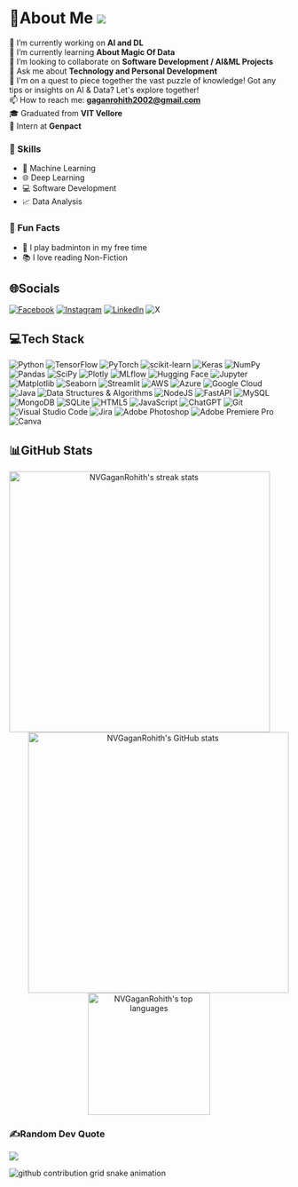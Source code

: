 # 💫About Me [![](https://visitcount.itsvg.in/api?id=NVGaganRohith&icon=4&color=0)](https://visitcount.itsvg.in)


🔭 I’m currently working on **AI and DL**\
🌱 I’m currently learning **About Magic Of Data**\
👯 I’m looking to collaborate on **Software Development / AI&ML Projects**\
💬 Ask me about **Technology and Personal Development**\
🧩 I'm on a quest to piece together the vast puzzle of knowledge! Got any tips or insights on AI & Data? Let's explore together!\
📫 How to reach me: **gaganrohith2002@gmail.com**\
🎓 Graduated from **VIT Vellore**\
💼 Intern at **Genpact**


### 🧠 Skills
- 🤖 Machine Learning
- 🌐 Deep Learning
- 💻 Software Development
- 📈 Data Analysis


### 🌟 Fun Facts
- 🏸 I play badminton in my free time
- 📚 I love reading Non-Fiction


<!--
Future Use

**NVGaganRohith/NVGaganRohith** is a ✨ _special_ ✨ repository because its `README.md` (this file) appears on your GitHub profile.

Here are some ideas to get you started:

- 🔭 I’m currently working on ...
- 🌱 I’m currently learning ...
- 👯 I’m looking to collaborate on ...
- 🤔 I’m looking for help with ...
- 💬 Ask me about ...
- 📫 How to reach me: ...
- 😄 Pronouns: ...
- ⚡ Fun fact: ...

### 🚀 Projects
📊 **Data Science and Machine Learning Projects**
- [Project 1](#)
- [Project 2](#)
### 🏫 Education
### 💼 Experience
### 📫 How to reach me
### 🤔 Seeking Wisdom

![](https://github-readme-stats.vercel.app/api?username=NVGaganRohith&theme=radical&hide_border=false&include_all_commits=false&count_private=false)
![](https://github-readme-streak-stats.herokuapp.com/?user=NVGaganRohith&theme=radical&hide_border=false)<br/>
![](https://github-readme-stats.vercel.app/api/top-langs/?username=NVGaganRohith&theme=radical&hide_border=false&include_all_commits=false&count_private=false&layout=compact)<br/>

![Docker](https://img.shields.io/badge/docker-%230db7ed.svg?style=for-the-badge&logo=docker&logoColor=white) 
![Kubernetes](https://img.shields.io/badge/kubernetes-%23326ce5.svg?style=for-the-badge&logo=kubernetes&logoColor=white) 
![Terraform](https://img.shields.io/badge/terraform-%235835CC.svg?style=for-the-badge&logo=terraform&logoColor=white) 
![Apache Airflow](https://img.shields.io/badge/Apache%20Airflow-017CEE?style=for-the-badge&logo=Apache%20Airflow&logoColor=white)
![GitHub Actions](https://img.shields.io/badge/GitHub%20Actions-%232088FF.svg?style=for-the-badge&logo=github-actions&logoColor=white)

<h3 align="center">
  <a href="https://github.com/NVGaganRohith?tab=repositories" title="Show Repositories" style="color:white;">🔎 Show More 🔍</a>
</h3>
-->


## 🌐Socials
[![Facebook](https://img.shields.io/badge/Facebook-%231877F2.svg?logo=Facebook&logoColor=white)](https://facebook.com/Gaganrohith2002)
[![Instagram](https://img.shields.io/badge/Instagram-%23E4405F.svg?logo=Instagram&logoColor=white)](https://instagram.com/nvgagan_rohith)
[![LinkedIn](https://img.shields.io/badge/LinkedIn-%230077B5.svg?logo=linkedin&logoColor=white)](https://linkedin.com/in/nvgaganrohith)
![X](https://img.shields.io/twitter/follow/NVGaganRohith)


## 💻Tech Stack
![Python](https://img.shields.io/badge/python-3670A0?style=for-the-badge&logo=python&logoColor=ffdd54) 
![TensorFlow](https://img.shields.io/badge/TensorFlow-%23FF6F00.svg?style=for-the-badge&logo=TensorFlow&logoColor=white) 
![PyTorch](https://img.shields.io/badge/PyTorch-%23EE4C2C.svg?style=for-the-badge&logo=PyTorch&logoColor=white) 
![scikit-learn](https://img.shields.io/badge/scikit--learn-%23F7931E.svg?style=for-the-badge&logo=scikit-learn&logoColor=white) 
![Keras](https://img.shields.io/badge/Keras-%23D00000.svg?style=for-the-badge&logo=Keras&logoColor=white) 
![NumPy](https://img.shields.io/badge/numpy-%23013243.svg?style=for-the-badge&logo=numpy&logoColor=white) 
![Pandas](https://img.shields.io/badge/pandas-%23150458.svg?style=for-the-badge&logo=pandas&logoColor=white) 
![SciPy](https://img.shields.io/badge/SciPy-%230C55A5.svg?style=for-the-badge&logo=scipy&logoColor=%white) 
![Plotly](https://img.shields.io/badge/Plotly-%233F4F75.svg?style=for-the-badge&logo=plotly&logoColor=white)
![MLflow](https://img.shields.io/badge/MLflow-%23007CAB.svg?style=for-the-badge&logo=MLflow&logoColor=white)
![Hugging Face](https://img.shields.io/badge/Hugging%20Face-%23FF6F00.svg?style=for-the-badge&logo=hugging-face&logoColor=white) 
![Jupyter](https://img.shields.io/badge/Jupyter-%23F37626.svg?style=for-the-badge&logo=Jupyter&logoColor=white) 
![Matplotlib](https://img.shields.io/badge/Matplotlib-%230079CC.svg?style=for-the-badge&logo=Matplotlib&logoColor=white) 
![Seaborn](https://img.shields.io/badge/Seaborn-%230079CC.svg?style=for-the-badge&logo=Seaborn&logoColor=white) 
![Streamlit](https://img.shields.io/badge/Streamlit-%23FF4B4B.svg?style=for-the-badge&logo=Streamlit&logoColor=white)
![AWS](https://img.shields.io/badge/AWS-%23FF9900.svg?style=for-the-badge&logo=amazon-aws&logoColor=white) 
![Azure](https://img.shields.io/badge/azure-%230072C6.svg?style=for-the-badge&logo=azure-devops&logoColor=white) 
![Google Cloud](https://img.shields.io/badge/Google%20Cloud-%234285F4.svg?style=for-the-badge&logo=google-cloud&logoColor=white)
![Java](https://img.shields.io/badge/java-%23ED8B00.svg?style=for-the-badge&logo=java&logoColor=white)
![Data Structures & Algorithms](https://img.shields.io/badge/Data%20Structures%20%26%20Algorithms-%230077B5.svg?style=for-the-badge)
![NodeJS](https://img.shields.io/badge/node.js-6DA55F?style=for-the-badge&logo=node.js&logoColor=white) 
![FastAPI](https://img.shields.io/badge/FastAPI-005571?style=for-the-badge&logo=fastapi) 
![MySQL](https://img.shields.io/badge/mysql-%2300f.svg?style=for-the-badge&logo=mysql&logoColor=white) 
![MongoDB](https://img.shields.io/badge/MongoDB-%234ea94b.svg?style=for-the-badge&logo=mongodb&logoColor=white) 
![SQLite](https://img.shields.io/badge/sqlite-%2307405e.svg?style=for-the-badge&logo=sqlite&logoColor=white)
![HTML5](https://img.shields.io/badge/html5-%23E34F26.svg?style=for-the-badge&logo=html5&logoColor=white) 
![JavaScript](https://img.shields.io/badge/javascript-%23323330.svg?style=for-the-badge&logo=javascript&logoColor=%23F7DF1E)
![ChatGPT](https://img.shields.io/badge/ChatGPT-%2320232A.svg?style=for-the-badge&logo=openai&logoColor=white)
![Git](https://img.shields.io/badge/Git-%23F05032.svg?style=for-the-badge&logo=git&logoColor=white)
![Visual Studio Code](https://img.shields.io/badge/VS%20Code-%23007ACC.svg?style=for-the-badge&logo=visual-studio-code&logoColor=white)
![Jira](https://img.shields.io/badge/jira-%230A0FFF.svg?style=for-the-badge&logo=jira&logoColor=white)
![Adobe Photoshop](https://img.shields.io/badge/adobephotoshop-%2331A8FF.svg?style=for-the-badge&logo=adobephotoshop&logoColor=white) 
![Adobe Premiere Pro](https://img.shields.io/badge/Adobe%20Premiere%20Pro-9999FF.svg?style=for-the-badge&logo=Adobe%20Premiere%20Pro&logoColor=white) 
![Canva](https://img.shields.io/badge/Canva-%2300C4CC.svg?style=for-the-badge&logo=Canva&logoColor=white)


## 📊GitHub Stats

<p align="center">
  <div align="center">
    <a href="https://github.com/denvercoder1/github-readme-streak-stats" title="Go to Source">
      <img align="left" width="470" src="https://streak-stats.demolab.com/?user=NVGaganRohith&theme=react&border=61dafb&hide_border=true" alt="NVGaganRohith's streak stats" />
    </a>
    <a href="https://github.com/anuraghazra/github-readme-stats" title="Go to Source">
      <img align="right" width="470" src="https://github-readme-stats.vercel.app/api?username=NVGaganRohith&show_icons=true&theme=react&border_color=61dafb&hide_border=true" alt="NVGaganRohith's GitHub stats" />
    </a>
  </div>
  <br><br><br><br><br><br><br><br><br>
  <div align="center">
    <a href="https://github.com/anuraghazra/github-readme-stats">
      <img height="220" align="center" src="https://github-readme-stats.vercel.app/api/top-langs/?username=NVGaganRohith&hide=c%23,powershell,Mathematica,Ruby,Objective-C,Objective-C%2b%2b,Cuda&title_color=61dafb&text_color=ffffff&icon_color=61dafb&bg_color=20232a&langs_count=8&layout=compact&border_color=61dafb&hide_border=true&size_weight=0.5&count_weight=0.5" alt="NVGaganRohith's top languages" />
    </a>
  </div>
</p>


### ✍️Random Dev Quote
![](https://quotes-github-readme.vercel.app/api?type=horizontal&theme=radical)


<div align="left">
<picture>
  <source media="(prefers-color-scheme: dark)" srcset="https://raw.githubusercontent.com/holic-x/holic-x/output/github-contribution-grid-snake-dark.svg">
  <source media="(prefers-color-scheme: light)" srcset="https://raw.githubusercontent.com/holic-x/holic-x/output/github-contribution-grid-snake.svg">
  <img alt="github contribution grid snake animation" src="https://raw.githubusercontent.com/NVGaganRohith/NVGaganRohith/output/github-contribution-grid-snake.svg">
</picture>
</div>

